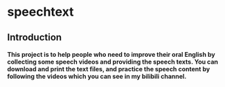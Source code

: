 # speechtext

## Introduction
 
#### This project is to help people who need to improve their oral English by collecting some speech videos and providing the speech texts. You can download and print the text files, and practice the  speech content by following the videos which you can see in my bilibili channel. 
